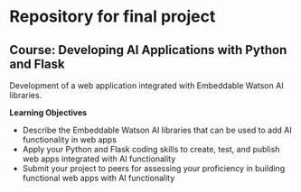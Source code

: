 # Repository for final project

## Course: Developing AI Applications with Python and Flask

Development of a web application integrated with Embeddable Watson AI libraries.

**Learning Objectives**
- Describe the Embeddable Watson AI libraries that can be used to add AI functionality in web apps
- Apply your Python and Flask coding skills to create, test, and publish web apps integrated with AI functionality
- Submit your project to peers for assessing your proficiency in building functional web apps with AI functionality

